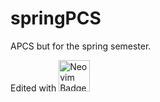 # springPCS
APCS but for the spring semester.

Edited with 
<img width="50px" height="50px" src="https://juststickers.in/wp-content/uploads/2016/09/neovim-badge.png" alt="Neovim Badge - Just Stickers : Just Stickers"/>
